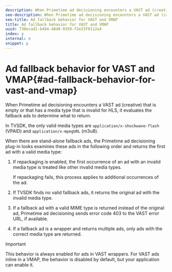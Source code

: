 ```yaml
---
description: When Primetime ad decisioning encounters a VAST ad (creative) that is empty or that has a media type that is invalid for HLS, it evaluates the fallback ads to determine what to return.
seo-description: When Primetime ad decisioning encounters a VAST ad (creative) that is empty or that has a media type that is invalid for HLS, it evaluates the fallback ads to determine what to return.
seo-title: Ad fallback behavior for VAST and VMAP
title: Ad fallback behavior for VAST and VMAP
uuid: 730ecad1-b494-48d0-9350-f2e23f0112a4
index: y
internal: n
snippet: y
---
```


# Ad fallback behavior for VAST and VMAP{#ad-fallback-behavior-for-vast-and-vmap}

When Primetime ad decisioning encounters a VAST ad (creative) that is empty or that has a media type that is invalid for HLS, it evaluates the fallback ads to determine what to return.

<!--<a id="section_9F60AF00CE9645848EAAF8C06A9E426B"></a>-->

In TVSDK, the only valid media types are `application/x-shockwave-flash` (VPAID) and `application/x-mpegURL` (m3u8).

When there are stand-alone fallback ads, the Primetime ad decisioning plug-in looks examines these ads in the following order and returns the first ad with a valid media type:

1. If repackaging is enabled, the first occurrence of an ad with an invalid media type is treated like other invalid media types.

   If repackaging fails, this process applies to additional occurrences of the ad. 
1. If TVSDK finds no valid fallback ads, it returns the original ad with the invalid media type. 
1. If a fallback ad with a valid MIME type is returned instead of the original ad, Primetime ad decisioning sends error code 403 to the VAST error URL, if available. 
1. If a fallback ad is a wrapper and returns multiple ads, only ads with the correct media type are returned.

>[!IMPORTANT]
>
>This behavior is always enabled for ads in VAST wrappers. For VAST ads inline in a VMAP, the behavior is disabled by default, but your application can enable it.

